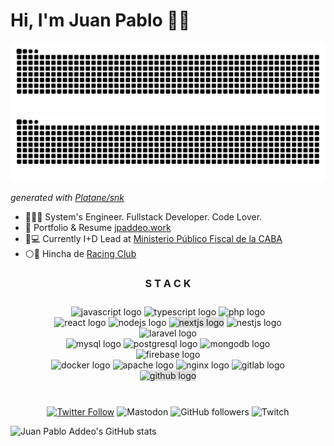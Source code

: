 # Hi, I'm Juan Pablo 👋🏽

![github contribution grid snake animation](https://raw.githubusercontent.com/jpaddeo/jpaddeo/output/github-contribution-grid-snake-dark.svg#gh-dark-mode-only)
![github contribution grid snake animation](https://raw.githubusercontent.com/jpaddeo/jpaddeo/output/github-contribution-grid-snake.svg#gh-light-mode-only)

_generated with [Platane/snk](https://github.com/Platane/snk)_

- 👨🏻‍💻 System's Engineer. Fullstack Developer. Code Lover.
- 📕 Portfolio & Resume [jpaddeo.work](https://jpaddeo.work)
- 🏡💻 Currently I+D Lead at [Ministerio Público Fiscal de la CABA](https://mpfciudad.gob.ar)
- ⚪️🔵 Hincha de [Racing Club](https://www.racingclub.com.ar) 
<!-- - 🟣 Trying to be _Livecoder Streamer_ on [Twitch](https://twitch.tv/jpaddeo) -->

###
<h3 align="center">S T A C K</h3>
<div align="center">
  <div style="padding: 10px; width: 80%;">
    <img src="https://cdn.jsdelivr.net/gh/devicons/devicon/icons/javascript/javascript-original.svg"   height="40"  width="52" alt="javascript logo" />
    <img src="https://cdn.jsdelivr.net/gh/devicons/devicon/icons/typescript/typescript-original.svg"   height="40"  width="52" alt="typescript logo"  />
    <img src="https://cdn.jsdelivr.net/gh/devicons/devicon/icons/php/php-original.svg" height="45"  width="52" alt="php logo"  />
    <br/>
    <img src="https://cdn.jsdelivr.net/gh/devicons/devicon/icons/react/react-original.svg"   height="40"  width="52" alt="react logo"  />
    <img src="https://cdn.jsdelivr.net/gh/devicons/devicon/icons/nodejs/nodejs-plain.svg"    height="40"  width="52" alt="nodejs logo"  />
    <img src="https://cdn.jsdelivr.net/gh/devicons/devicon/icons/nextjs/nextjs-original-wordmark.svg" height="40"  width="52" alt="nextjs logo" style="background-color: #dddddd;" />
    <img src="https://cdn.jsdelivr.net/gh/devicons/devicon/icons/nestjs/nestjs-plain-wordmark.svg" height="40"  width="52" alt="nestjs logo" />
    <img src="https://cdn.jsdelivr.net/gh/devicons/devicon/icons/laravel/laravel-plain.svg" height="40"  width="52" alt="laravel logo" />
    <br/>
    <img src="https://cdn.jsdelivr.net/gh/devicons/devicon/icons/mysql/mysql-original-wordmark.svg" height="45"  width="52" alt="mysql logo"  />
    <img src="https://cdn.jsdelivr.net/gh/devicons/devicon/icons/postgresql/postgresql-plain-wordmark.svg"      height="40"  width="52" alt="postgresql logo" />
    <img src="https://cdn.jsdelivr.net/gh/devicons/devicon/icons/mongodb/mongodb-original.svg"         height="45"  width="52" alt="mongodb logo"  />
    <img src="https://cdn.jsdelivr.net/gh/devicons/devicon/icons/firebase/firebase-plain.svg"          height="40"  width="52" alt="firebase logo"  />
    <br/>
    <img src="https://cdn.jsdelivr.net/gh/devicons/devicon/icons/docker/docker-original.svg" height="45"  width="52" alt="docker logo"  />
    <img src="https://cdn.jsdelivr.net/gh/devicons/devicon/icons/apache/apache-original.svg" height="45"  width="52" alt="apache logo"  />
    <img src="https://cdn.jsdelivr.net/gh/devicons/devicon/icons/nginx/nginx-original.svg"   height="45"  width="52" alt="nginx logo"  />
    <img src="https://cdn.jsdelivr.net/gh/devicons/devicon/icons/gitlab/gitlab-original-wordmark.svg"   height="40"  width="52" alt="gitlab logo" />
    <img src="https://cdn.jsdelivr.net/gh/devicons/devicon/icons/github/github-original-wordmark.svg"   height="40"  width="52" alt="github logo"  style="background-color: #dddddd;" />
  </div>

  <br/>

   [![Twitter Follow](https://img.shields.io/twitter/follow/jpaddeo?style=social)](https://twitter.com/jpaddeo)
   ![Mastodon](https://img.shields.io/mastodon/follow/109432519008242302?domain=https%3A%2F%2Fmastodon.peladonerd.com&label=mastodon&style=social)
   ![GitHub followers](https://img.shields.io/github/followers/jpaddeo?style=social)
   ![Twitch](https://img.shields.io/twitch/status/jpaddeo?style=social)
</div>

![Juan Pablo Addeo's GitHub stats](https://github-readme-stats.vercel.app/api?username=jpaddeo&show_icons=true&hide_border=true)

###